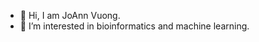 - 👋 Hi, I am JoAnn Vuong.
- 👀 I’m interested in bioinformatics and machine learning.


<!---
vuongjoann/vuongjoann is a ✨ special ✨ repository because its `README.md` (this file) appears on your GitHub profile.
You can click the Preview link to take a look at your changes.
--->
